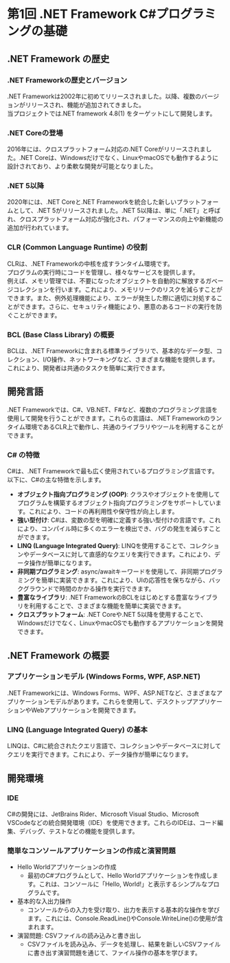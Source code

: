 # 第1回 .NET Framework C#プログラミングの基礎

## .NET Framework の歴史

### .NET Frameworkの歴史とバージョン
.NET Frameworkは2002年に初めてリリースされました。以降、複数のバージョンがリリースされ、機能が追加されてきました。  
当プロジェクトでは.NET framework 4.8(1) をターゲットにして開発します。

### .NET Coreの登場
2016年には、クロスプラットフォーム対応の.NET Coreがリリースされました。.NET Coreは、Windowsだけでなく、LinuxやmacOSでも動作するように設計されており、より柔軟な開発が可能となりました。

### .NET 5以降
2020年には、.NET Coreと.NET Frameworkを統合した新しいプラットフォームとして、.NET 5がリリースされました。.NET 5以降は、単に「.NET」と呼ばれ、クロスプラットフォーム対応が強化され、パフォーマンスの向上や新機能の追加が行われています。

### CLR (Common Language Runtime) の役割
CLRは、.NET Frameworkの中核を成すランタイム環境です。  
プログラムの実行時にコードを管理し、様々なサービスを提供します。  
例えば、メモリ管理では、不要になったオブジェクトを自動的に解放するガベージコレクションを行います。これにより、メモリリークのリスクを減らすことができます。また、例外処理機能により、エラーが発生した際に適切に対処することができます。さらに、セキュリティ機能により、悪意のあるコードの実行を防ぐことができます。

### BCL (Base Class Library) の概要
BCLは、.NET Frameworkに含まれる標準ライブラリで、基本的なデータ型、コレクション、I/O操作、ネットワーキングなど、さまざまな機能を提供します。これにより、開発者は共通のタスクを簡単に実行できます。

## 開発言語
.NET Frameworkでは、C#、VB.NET、F#など、複数のプログラミング言語を使用して開発を行うことができます。これらの言語は、.NET Frameworkのランタイム環境であるCLR上で動作し、共通のライブラリやツールを利用することができます。

### C# の特徴
C#は、.NET Frameworkで最も広く使用されているプログラミング言語です。以下に、C#の主な特徴を示します。

- **オブジェクト指向プログラミング (OOP)**: クラスやオブジェクトを使用してプログラムを構築するオブジェクト指向プログラミングをサポートしています。これにより、コードの再利用性や保守性が向上します。
- **強い型付け**: C#は、変数の型を明確に定義する強い型付けの言語です。これにより、コンパイル時に多くのエラーを検出でき、バグの発生を減らすことができます。
- **LINQ (Language Integrated Query)**: LINQを使用することで、コレクションやデータベースに対して直感的なクエリを実行できます。これにより、データ操作が簡単になります。
- **非同期プログラミング**: async/awaitキーワードを使用して、非同期プログラミングを簡単に実装できます。これにより、UIの応答性を保ちながら、バックグラウンドで時間のかかる操作を実行できます。
- **豊富なライブラリ**: .NET FrameworkのBCLをはじめとする豊富なライブラリを利用することで、さまざまな機能を簡単に実装できます。
- **クロスプラットフォーム**: .NET Coreや.NET 5以降を使用することで、Windowsだけでなく、LinuxやmacOSでも動作するアプリケーションを開発できます。

## .NET Framework の概要

### アプリケーションモデル (Windows Forms, WPF, ASP.NET)
.NET Frameworkには、Windows Forms、WPF、ASP.NETなど、さまざまなアプリケーションモデルがあります。これらを使用して、デスクトップアプリケーションやWebアプリケーションを開発できます。

### LINQ (Language Integrated Query) の基本
LINQは、C#に統合されたクエリ言語で、コレクションやデータベースに対してクエリを実行できます。これにより、データ操作が簡単になります。

## 開発環境

### IDE

C#の開発には、JetBrains Rider、Microsoft Visual Studio、Microsoft VSCodeなどの統合開発環境（IDE）を使用できます。これらのIDEは、コード編集、デバッグ、テストなどの機能を提供します。

### 簡単なコンソールアプリケーションの作成と演習問題

- Hello Worldアプリケーションの作成
  - 最初のC#プログラムとして、Hello Worldアプリケーションを作成します。これは、コンソールに「Hello, World!」と表示するシンプルなプログラムです。
- 基本的な入出力操作
  - コンソールからの入力を受け取り、出力を表示する基本的な操作を学びます。これには、Console.ReadLine()やConsole.WriteLine()の使用が含まれます。
- 演習問題: CSVファイルの読み込みと書き出し
  - CSVファイルを読み込み、データを処理し、結果を新しいCSVファイルに書き出す演習問題を通じて、ファイル操作の基本を学びます。

